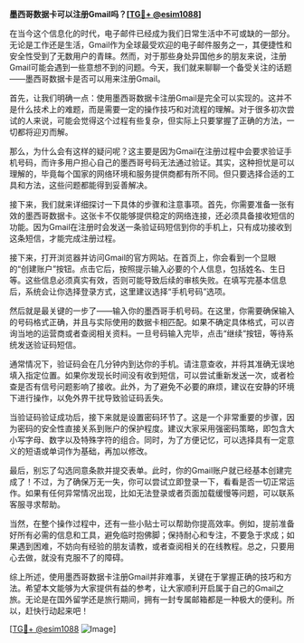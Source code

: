 **墨西哥数据卡可以注册Gmail吗？[[TG💪+ @esim1088](https://t.me/s/esim1088)]**

在当今这个信息化的时代，电子邮件已经成为我们日常生活中不可或缺的一部分。无论是工作还是生活，Gmail作为全球最受欢迎的电子邮件服务之一，其便捷性和安全性受到了无数用户的青睐。然而，对于那些身处异国他乡的朋友来说，注册Gmail可能会遇到一些意想不到的问题。今天，我们就来聊聊一个备受关注的话题——墨西哥数据卡是否可以用来注册Gmail。

首先，让我们明确一点：使用墨西哥数据卡注册Gmail是完全可以实现的。这并不是什么技术上的难题，而是需要一定的操作技巧和对流程的理解。对于很多初次尝试的人来说，可能会觉得这个过程有些复杂，但实际上只要掌握了正确的方法，一切都将迎刃而解。

那么，为什么会有这样的疑问呢？这主要是因为Gmail在注册过程中会要求验证手机号码，而许多用户担心自己的墨西哥号码无法通过验证。其实，这种担忧是可以理解的，毕竟每个国家的网络环境和服务提供商都有所不同。但只要选择合适的工具和方法，这些问题都能得到妥善解决。

接下来，我们就来详细探讨一下具体的步骤和注意事项。首先，你需要准备一张有效的墨西哥数据卡。这张卡不仅能够提供稳定的网络连接，还必须具备接收短信的功能。因为Gmail在注册时会发送一条验证码短信到你的手机上，只有成功接收到这条短信，才能完成注册过程。

接下来，打开浏览器并访问Gmail的官方网站。在首页上，你会看到一个显眼的“创建账户”按钮。点击它后，按照提示输入必要的个人信息，包括姓名、生日等。这些信息必须真实有效，否则可能导致后续的审核失败。在填写完基本信息后，系统会让你选择登录方式，这里建议选择“手机号码”选项。

然后就是最关键的一步了——输入你的墨西哥手机号码。在这里，你需要确保输入的号码格式正确，并且与实际使用的数据卡相匹配。如果不确定具体格式，可以咨询当地的运营商或者查阅相关资料。一旦号码输入完毕，点击“继续”按钮，等待系统发送验证码短信。

通常情况下，验证码会在几分钟内到达你的手机。请注意查收，并将其准确无误地填入指定位置。如果你发现长时间没有收到短信，可以尝试重新发送一次，或者检查是否有信号问题影响了接收。此外，为了避免不必要的麻烦，建议在安静的环境下进行操作，以免外界干扰导致验证码丢失。

当验证码验证成功后，接下来就是设置密码环节了。这是一个非常重要的步骤，因为密码的安全性直接关系到账户的保护程度。建议大家采用强密码策略，即包含大小写字母、数字以及特殊字符的组合。同时，为了方便记忆，可以选择具有一定意义的短语或单词作为基础，再加以修改。

最后，别忘了勾选同意条款并提交表单。此时，你的Gmail账户就已经基本创建完成了！不过，为了确保万无一失，你可以尝试立即登录一下，看看是否一切正常运作。如果有任何异常情况出现，比如无法登录或者页面加载缓慢等问题，可以联系客服寻求帮助。

当然，在整个操作过程中，还有一些小贴士可以帮助你提高效率。例如，提前准备好所有必需的信息和工具，避免临时抱佛脚；保持耐心和专注，不要急于求成；如果遇到困难，不妨向有经验的朋友请教，或者查阅相关的在线教程。总之，只要用心去做，就没有克服不了的障碍。

综上所述，使用墨西哥数据卡注册Gmail并非难事，关键在于掌握正确的技巧和方法。希望本文能够为大家提供有益的参考，让大家顺利开启属于自己的Gmail之旅。无论是在国外留学还是旅行期间，拥有一封专属邮箱都是一种极大的便利。所以，赶快行动起来吧！

[[TG💪+ @esim1088](https://t.me/s/esim1088) ![Image](https://i.postimg.cc/4NQfJmqS/Snipaste-2025-05-13-00-14-12.png)]